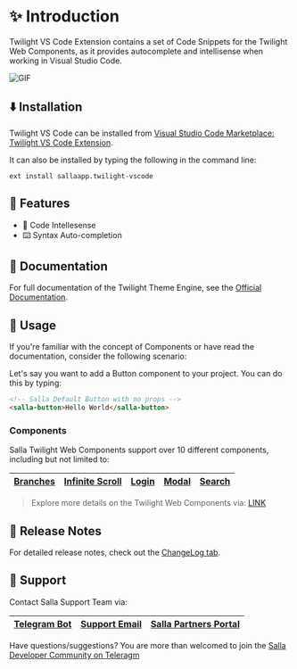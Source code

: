 # ✨ Introduction

Twilight VS Code Extension contains a set of Code Snippets for the Twilight Web Components, as it provides autocomplete and intellisense when working in Visual Studio Code.

![GIF]()

## ⬇️ Installation

Twilight VS Code can be installed from [Visual Studio Code Marketplace: Twilight VS Code Extension]().

It can also be installed by typing the following in the command line:

```
ext install sallaapp.twilight-vscode
```

## 📍 Features

- 🎨 Code Intellesense
- ⌨️ Syntax Auto-completion

## 📕 Documentation

For full documentation of the Twilight Theme Engine, see the [Official Documentation]().

## 🧵 Usage

If you're familiar with the concept of Components or have read the documentation, consider the following scenario:

Let's say you want to add a Button component to your project. You can do this by typing:

```html
<!-- Salla Default Button with no props -->
<salla-button>Hello World</salla-button>
```

### Components

Salla Twilight Web Components support over 10 different components, including but not limited to:

<!--
- [Branches]()
- [Infinite Scroll]()
- [Login]()
- [Modal]()
- [Search]() -->

| [Branches]() | [Infinite Scroll]() | [Login]() | [Modal]() | [Search]() |
| ------------ | ------------------- | --------- | --------- | ---------- |

> Explore more details on the Twilight Web Components via: [LINK]()

## 🚀 Release Notes

For detailed release notes, check out the [ChangeLog tab]().

## 👥 Support

Contact Salla Support Team via:

| [Telegram Bot]() | [Support Email]() | [Salla Partners Portal]() |
| ---------------- | ----------------- | ------------------------- |

Have questions/suggestions? You are more than welcomed to join the [Salla Developer Community on Teleragm](t.me/salladev)
